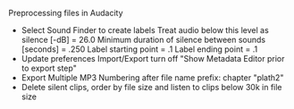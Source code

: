 


Preprocessing files in Audacity
* Select Sound Finder to create labels
    Treat audio below this level as silence [-dB] = 26.0
    Minimum duration of silence between sounds [seconds] = .250
    Label starting point = .1
    Label ending point = .1
* Update preferences Import/Export turn off "Show Metadata Editor prior to export step"
* Export Multiple
    MP3
    Numbering after file name prefix: chapter "plath2"
* Delete silent clips, order by file size and listen to clips below 30k in file size